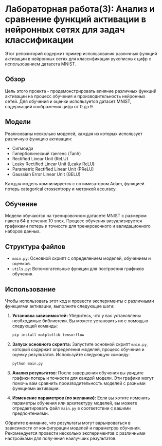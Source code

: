 # Лабораторная работа(3): Анализ и сравнение функций активации в нейронных сетях для задач классификации

Этот репозиторий содержит пример использования различных функций активации в нейронных сетях для классификации рукописных цифр с использованием датасета MNIST.

## Обзор

Цель этого проекта - продемонстрировать влияние различных функций активации на процесс обучения и производительность нейронных сетей. Для обучения и оценки используется датасет MNIST, содержащий изображения цифр от 0 до 9.

## Модели

Реализованы несколько моделей, каждая из которых использует различную функцию активации:

- Сигмоида
- Гиперболический тангенс (Tanh)
- Rectified Linear Unit (ReLU)
- Leaky Rectified Linear Unit (Leaky ReLU)
- Parametric Rectified Linear Unit (PReLU)
- Gaussian Error Linear Unit (GELU)

Каждая модель компилируется с оптимизатором Adam, функцией потерь categorical crossentropy и метрикой accuracy.

## Обучение

Модели обучаются на тренировочном датасете MNIST с размером пакета 64 в течение 10 эпох. Процесс обучения визуализируется графиками потерь и точности для тренировочного и валидационного наборов данных.

## Структура файлов

- `main.py`: Основной скрипт с определением моделей, обучением и оценкой.
- `utils.py`: Вспомогательные функции для построения графиков обучения.

## Использование

Чтобы использовать этот код и провести эксперименты с различными функциями активации, выполните следующие шаги:

1. **Установка зависимостей:**
    Убедитесь, что у вас установлены необходимые библиотеки. Вы можете установить их с помощью следующей команды:

    ```bash
    pip install matplotlib tensorflow
    ```

2. **Запуск основного скрипта:**
    Запустите основной скрипт `main.py`, который содержит определения моделей, процесс обучения и оценку результатов. Используйте следующую команду:

    ```bash
    python main.py
    ```

3. **Анализ результатов:**
    После завершения обучения вы увидите графики потерь и точности для каждой модели. Эти графики могут помочь вам сравнить производительность моделей с разными функциями активации.

4. **Изменение параметров (по желанию):**
    Если вы хотите изменить параметры обучения или архитектуру моделей, вы можете отредактировать файл `main.py` в соответствии с вашими предпочтениями.

Обратите внимание, что результаты могут варьироваться в зависимости от конфигурации моделей и параметров обучения. Рекомендуется провести несколько экспериментов с различными настройками для получения наилучших результатов.

